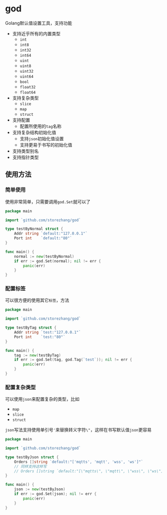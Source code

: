 # god

Golang默认值设置工具，支持功能

- 支持近乎所有的内置类型
    - `int`
    - `int8`
    - `int32`
    - `int64`
    - `uint`
    - `uint8`
    - `uint32`
    - `uint64`
    - `bool`
    - `float32`
    - `float64`
- 支持复杂类型
    - `slice`
    - `map`
    - `struct`
- 支持配置
    - 配置所使用的`tag`名称
- 支持复杂结构初始化值
    - 支持`json`初始化值设置
    - 支持更易于书写的初始化值
- 支持类型别名
- 支持指针类型

## 使用方法

### 简单使用

使用非常简单，只需要调用`god.Set`就可以了

```go
package main

import `github.com/storezhang/god`

type testByNormal struct {
    Addr string `default:"127.0.0.1"`
    Port int    `default:"80"`
}

func main() {
    normal := new(testByNormal)
    if err := god.Set(normal); nil != err {
        panic(err)
    }
}
```

### 配置标签

可以很方便的使用其它`标签`，方法

```go
package main

import `github.com/storezhang/god`

type testByTag struct {
    Addr string `test:"127.0.0.1"`
    Port int    `test:"80"`
}

func main() {
    tag := new(testByTag)
    if err := god.Set(tag, god.Tag(`test`)); nil != err {
        panic(err)
    }
}
```

### 配置复杂类型

可以使用`json`来配置复杂的类型，比如

- `map`
- `slice`
- `struct`

`json`写法支持使用单引号`'`来替换转义字符`\"`，这样在书写默认值`json`更容易

```go
package main

import `github.com/storezhang/god`

type testByJson struct {
    Orders []string `default:"['mqtts', 'mqtt', 'wss', 'ws']"`
    // 同样支持这样写
    // Orders []string `default:"[\"mqtts\", \"mqtt\", \"wss\", \"ws\"]"`
}

func main() {
    json := new(testByJson)
    if err := god.Set(json); nil != err {
        panic(err)
    }
}
```
